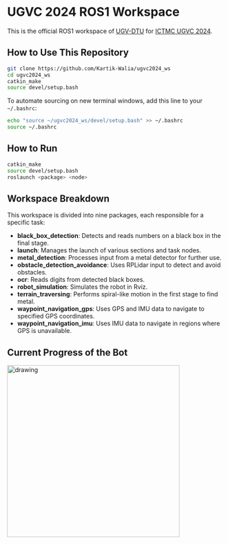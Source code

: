# UGVC 2024 ROS1 Workspace

This is the official ROS1 workspace of [UGV-DTU](https://sites.google.com/dtu.ac.in/ugvdtu) for [ICTMC UGVC 2024](https://ugvc.conferences.ekb.eg/).

## How to Use This Repository

```bash
git clone https://github.com/Kartik-Walia/ugvc2024_ws
cd ugvc2024_ws
catkin_make
source devel/setup.bash
```

To automate sourcing on new terminal windows, add this line to your `~/.bashrc`:

```bash
echo "source ~/ugvc2024_ws/devel/setup.bash" >> ~/.bashrc
source ~/.bashrc
```

## How to Run

```bash
catkin_make
source devel/setup.bash
roslaunch <package> <node>
```

## Workspace Breakdown

This workspace is divided into nine packages, each responsible for a specific task:

- **black_box_detection**: Detects and reads numbers on a black box in the final stage.
- **launch**: Manages the launch of various sections and task nodes.
- **metal_detection**: Processes input from a metal detector for further use.
- **obstacle_detection_avoidance**: Uses RPLidar input to detect and avoid obstacles.
- **ocr**: Reads digits from detected black boxes.
- **robot_simulation**: Simulates the robot in Rviz.
- **terrain_traversing**: Performs spiral-like motion in the first stage to find metal.
- **waypoint_navigation_gps**: Uses GPS and IMU data to navigate to specified GPS coordinates.
- **waypoint_navigation_imu**: Uses IMU data to navigate in regions where GPS is unavailable.

## Current Progress of the Bot
<img src="https://github.com/vedantsinggh/ugvc2024_ws/assets/136734646/d3666635-c575-48b6-ad26-bb2ba5dc1385" alt="drawing" width="400"/>

